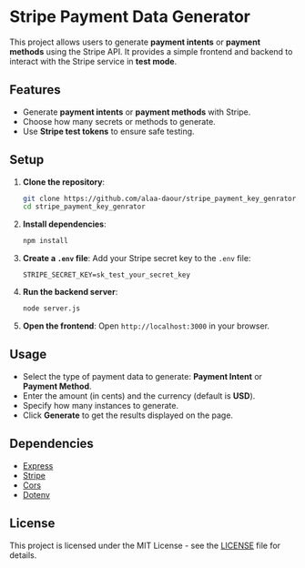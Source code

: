 # Stripe Payment Data Generator

This project allows users to generate **payment intents** or **payment methods** using the Stripe API. It provides a simple frontend and backend to interact with the Stripe service in **test mode**.

## Features

- Generate **payment intents** or **payment methods** with Stripe.
- Choose how many secrets or methods to generate.
- Use **Stripe test tokens** to ensure safe testing.

## Setup

1. **Clone the repository**:
   ```bash
   git clone https://github.com/alaa-daour/stripe_payment_key_genrator.git
   cd stripe_payment_key_genrator

2. **Install dependencies**:
   ```bash
   npm install
   ```

3. **Create a `.env` file**:
   Add your Stripe secret key to the `.env` file:
   ```
   STRIPE_SECRET_KEY=sk_test_your_secret_key
   ```

4. **Run the backend server**:
   ```bash
   node server.js
   ```

5. **Open the frontend**:
   Open `http://localhost:3000` in your browser.

## Usage

- Select the type of payment data to generate: **Payment Intent** or **Payment Method**.
- Enter the amount (in cents) and the currency (default is **USD**).
- Specify how many instances to generate.
- Click **Generate** to get the results displayed on the page.

## Dependencies

- [Express](https://expressjs.com/)
- [Stripe](https://stripe.com/)
- [Cors](https://www.npmjs.com/package/cors)
- [Dotenv](https://www.npmjs.com/package/dotenv)

## License

This project is licensed under the MIT License - see the [LICENSE](LICENSE) file for details.
```